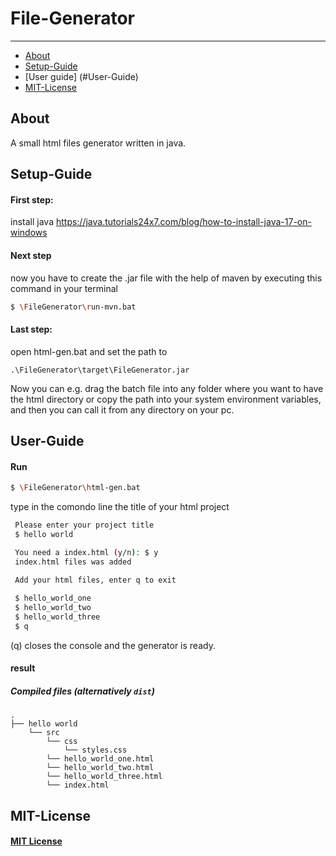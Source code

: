 # File-Generator

---

* [About](#about)
* [Setup-Guide](#Setup-Guide)
* [User guide] (#User-Guide)
* [MIT-License](#MIT-License)

## About

A small html files generator written in java.

## Setup-Guide

#### First step:

install java https://java.tutorials24x7.com/blog/how-to-install-java-17-on-windows

#### Next step

now you have to create the .jar file with the help of maven by executing this command in your terminal

```bash
$ \FileGenerator\run-mvn.bat
```

#### Last step:

open html-gen.bat and set the path to

```
.\FileGenerator\target\FileGenerator.jar
```

Now you can e.g. drag the batch file into any folder where you want to have the html directory or copy the path
into your system environment variables, and then you can call it from any directory on your pc.

## User-Guide

#### Run

```bash
$ \FileGenerator\html-gen.bat
```

type in the comondo line the title of your html project

```bash
 Please enter your project title
 $ hello world

 You need a index.html (y/n): $ y
 index.html files was added

 Add your html files, enter q to exit
 
 $ hello_world_one   
 $ hello_world_two   
 $ hello_world_three 
 $ q                 
```

(q) closes the console and the generator is ready.

#### result

##### Compiled files (alternatively `dist`)

```
.
├── hello world
    └── src
        └── css
            └── styles.css
        └── hello_world_one.html
        └── hello_world_two.html
        └── hello_world_three.html
        └── index.html

```

## MIT-License

#### [MIT License](MIT-LICENSE.txt)
